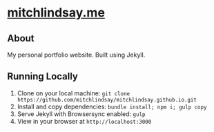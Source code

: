 [mitchlindsay.me](http://mitchlindsay.me)
==================

## About

My personal portfolio website. Built using Jekyll.

## Running Locally

1. Clone on your local machine: `git clone https://github.com/mitchlindsay/mitchlindsay.github.io.git`
2. Install and copy dependencies: `bundle install; npm i; gulp copy`
3. Serve Jekyll with Browsersync enabled: `gulp`
4. View in your browser at `http://localhost:3000`
